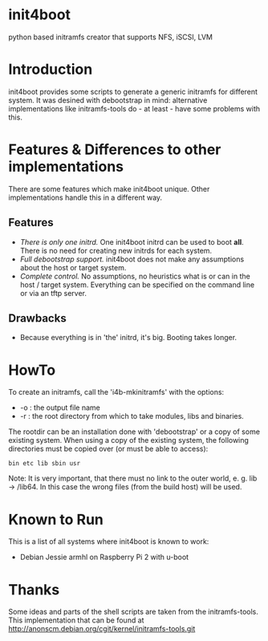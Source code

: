 # init4boot
python based initramfs creator that supports NFS, iSCSI, LVM

# Introduction
init4boot provides some scripts to generate a generic initramfs for
different system.  It was desined with debootstrap in mind:
alternative implementations like initramfs-tools do - at least - have
some problems with this.

# Features & Differences to other implementations
There are some features which make init4boot unique.  Other
implementations handle this in a different way.

## Features
* *There is only one initrd.*  One init4boot initrd can be used to boot
  **all**.  There is no need for creating new initrds for each system.
* *Full debootstrap support.*  init4boot does not make any assumptions
  about the host or target system.
* *Complete control.*  No assumptions, no heuristics what is or can in
  the host / target system.  Everything can be specified on the
  command line or via an tftp server.

## Drawbacks
* Because everything is in 'the' initrd, it's big.  Booting takes
  longer. 

# HowTo
To create an initramfs, call the 'i4b-mkinitramfs' with the options:

* -o <initramfs>: the output file name
* -r <rootdir>: the root directory from which to take modules, libs and
  binaries.

The rootdir can be an installation done with 'debootstrap' or a copy
of some existing system.  When using a copy of the existing system, the
following directories must be copied over (or must be able to access):

    bin etc lib sbin usr

Note: It is very important, that there must no link to the outer
world, e. g. lib -> /lib64.  In this case the wrong files (from the
build host) will be used.

# Known to Run
This is a list of all systems where init4boot is known to work:
* Debian Jessie armhl on Raspberry Pi 2 with u-boot

# Thanks
Some ideas and parts of the shell scripts are taken from the
initramfs-tools.  This implementation that can be found at
http://anonscm.debian.org/cgit/kernel/initramfs-tools.git

